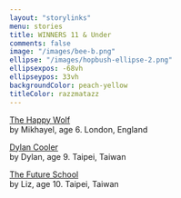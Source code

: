 ```yaml
---
layout: "storylinks"
menu: stories
title: WINNERS 11 & Under 
comments: false
image: "/images/bee-b.png"
ellipse: "/images/hopbush-ellipse-2.png"
ellipsexpos: -68vh 
ellipseypos: 33vh
backgroundColor: peach-yellow
titleColor: razzmatazz
---
```

<p><a class=storylink href="/stories/happy-wolf">The Happy Wolf </a><br>
by Mikhayel, age 6. London, England</p>

<p><a class=storylink href="/stories/dylan-cooler">Dylan Cooler</a><br>
by Dylan, age 9. Taipei, Taiwan</p>

<p><a class=storylink href="/stories/future-school">The Future School </a><br>
by Liz, age 10. Taipei, Taiwan</p>




